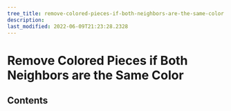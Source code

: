 ```yaml
---
tree_title: remove-colored-pieces-if-both-neighbors-are-the-same-color
description: 
last_modified: 2022-06-09T21:23:28.2328
---
```


# Remove Colored Pieces if Both Neighbors are the Same Color

## Contents
